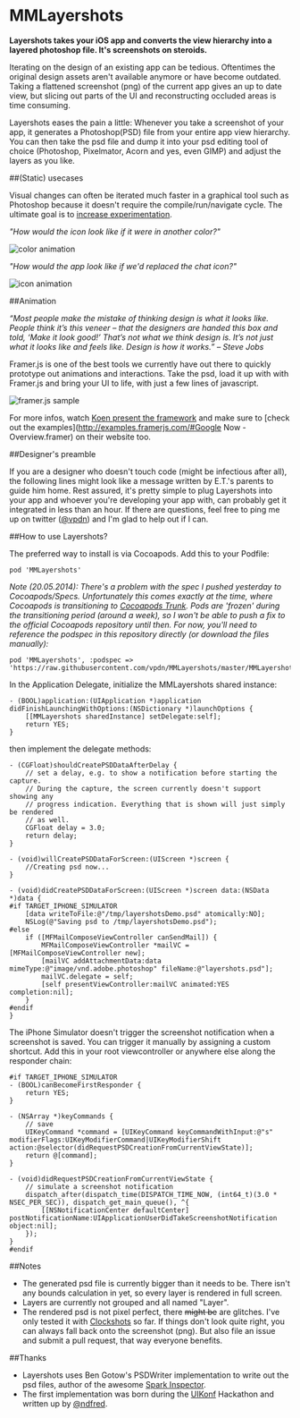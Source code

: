 MMLayershots
============

**Layershots takes your iOS app and converts the view hierarchy into a layered photoshop file. It's screenshots on steroids.**

Iterating on the design of an existing app can be tedious. Oftentimes the original design assets aren't available anymore or have become outdated. Taking a flattened screenshot (png) of the current app gives an up to date view, but slicing out parts of the UI and reconstructing occluded areas is time consuming.

Layershots eases the pain a little: Whenever you take a screenshot of your app, it generates a Photoshop(PSD) file from your entire app view hierarchy. You can then take the psd file and dump it into your psd editing tool of choice (Photoshop, Pixelmator, Acorn and yes, even GIMP) and adjust the layers as you like.


##(Static) usecases

Visual changes can often be iterated much faster in a graphical tool such as Photoshop because it doesn't require the compile/run/navigate cycle. The ultimate goal is to [increase experimentation](http://vimeo.com/36579366).

*"How would the icon look like if it were in another color?"*

![color animation][]

*"How would the app look like if we'd replaced the chat icon?"*

![icon animation][]

##Animation

*“Most people make the mistake of thinking design is what it looks like. People think it’s this veneer – that the designers are handed this box and told, ‘Make it look good!’ That’s not what we think design is. It’s not just what it looks like and feels like. Design is how it works.” – Steve Jobs*

Framer.js is one of the best tools we currently have out there to quickly prototype out animations and interactions. Take the psd, load it up with with Framer.js and bring your UI to life, with just a few lines of javascript.

![framer.js sample][]

For more infos, watch [Koen present the framework](http://vimeo.com/74712901) and make sure to [check out the examples](http://examples.framerjs.com/#Google Now - Overview.framer) on their website too.


##Designer's preamble

If you are a designer who doesn't touch code (might be infectious after all), the following lines might look like a message written by E.T.'s parents to guide him home. Rest assured, it's pretty simple to plug Layershots into your app and whoever you're developing your app with, can probably get it integrated in less than an hour. If there are questions, feel free to ping me up on twitter ([@vpdn](http://twitter.com/vpdn)) and I'm glad to help out if I can.


##How to use Layershots?

The preferred way to install is via Cocoapods. Add this to your Podfile:
	
	pod 'MMLayershots'

*Note (20.05.2014): There's a problem with the spec I pushed yesterday to Cocoapods/Specs. Unfortunately this comes exactly at the time, where Cocoapods is transitioning to [Cocoapods Trunk][]. Pods are 'frozen' during the transitioning period (around a week), so I won't be able to push a fix to the official Cocoapods repository until then. For now, you'll need to reference the podspec in this repository directly (or download the files manually):*

	pod 'MMLayershots', :podspec => 'https://raw.githubusercontent.com/vpdn/MMLayershots/master/MMLayershots.podspec'


In the Application Delegate, initialize the MMLayershots shared instance:

```objc
- (BOOL)application:(UIApplication *)application didFinishLaunchingWithOptions:(NSDictionary *)launchOptions {
	[[MMLayershots sharedInstance] setDelegate:self];
    return YES;
}
```

then implement the delegate methods:

```objc
- (CGFloat)shouldCreatePSDDataAfterDelay {
	// set a delay, e.g. to show a notification before starting the capture.
	// During the capture, the screen currently doesn't support showing any
	// progress indication. Everything that is shown will just simply be rendered
	// as well.
	CGFloat delay = 3.0;
    return delay;
}

- (void)willCreatePSDDataForScreen:(UIScreen *)screen {
    //Creating psd now...
}

- (void)didCreatePSDDataForScreen:(UIScreen *)screen data:(NSData *)data {
#if TARGET_IPHONE_SIMULATOR
    [data writeToFile:@"/tmp/layershotsDemo.psd" atomically:NO];
    NSLog(@"Saving psd to /tmp/layershotsDemo.psd");
#else
    if ([MFMailComposeViewController canSendMail]) {
        MFMailComposeViewController *mailVC = [MFMailComposeViewController new];
        [mailVC addAttachmentData:data mimeType:@"image/vnd.adobe.photoshop" fileName:@"layershots.psd"];
        mailVC.delegate = self;
        [self presentViewController:mailVC animated:YES completion:nil];
    }
#endif
}
```

The iPhone Simulator doesn't trigger the screenshot notification when a screenshot is saved. You can trigger it manually by assigning a custom shortcut. Add this in your root viewcontroller or anywhere else along the responder chain:

```objc
#if TARGET_IPHONE_SIMULATOR
- (BOOL)canBecomeFirstResponder {
    return YES;
}

- (NSArray *)keyCommands {
	// save
    UIKeyCommand *command = [UIKeyCommand keyCommandWithInput:@"s" modifierFlags:UIKeyModifierCommand|UIKeyModifierShift action:@selector(didRequestPSDCreationFromCurrentViewState)];
    return @[command];
}

- (void)didRequestPSDCreationFromCurrentViewState {
    // simulate a screenshot notification
    dispatch_after(dispatch_time(DISPATCH_TIME_NOW, (int64_t)(3.0 * NSEC_PER_SEC)), dispatch_get_main_queue(), ^{
        [[NSNotificationCenter defaultCenter] postNotificationName:UIApplicationUserDidTakeScreenshotNotification object:nil];
    });
}
#endif
```


##Notes
- The generated psd file is currently bigger than it needs to be. There isn't any bounds calculation in yet, so every layer is rendered in full screen.
- Layers are currently not grouped and all named "Layer".
- The rendered psd is not pixel perfect, there <strike>might be</strike> are glitches. I've only tested it with [Clockshots][] so far. If things don't look quite right, you can always fall back onto the screenshot (png). But also file an issue and submit a pull request, that way everyone benefits.


##Thanks
- Layershots uses Ben Gotow's PSDWriter implementation to write out the psd files, author of the awesome [Spark Inspector](http://sparkinspector.com).
- The first implementation was born during the [UIKonf](http://uikonf.com) Hackathon and written up by [@ndfred](http://twitter.com/ndfred).

[color animation]: http://vpdn.github.io/images/2014-05-18_Layershots/clockshots_color_variation.gif
[icon animation]: http://vpdn.github.io/images/2014-05-18_Layershots/clockshots_icons_variation.gif
[framer.js sample]: http://vpdn.github.io/images/2014-05-18_Layershots/clockshots_animation.gif
[Framer.js]: http://framerjs.com
[Clockshots]: http://clockshots.com
[Cocoapods Trunk]: http://blog.cocoapods.org/CocoaPods-Trunk/#trunk
